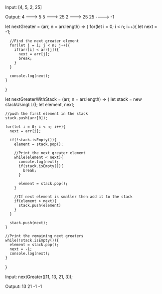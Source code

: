Input:
[4, 5, 2, 25]

Output:
4 ---> 5
5 ---> 25
2 ---> 25
25 ----> -1

let nextGreater = (arr, n = arr.length) => {
    for(let i = 0; i < n; i++){
      let next = -1;
  
      //Find the next greater element
      for(let j = i; j < n; j++){
        if(arr[i] < arr[j]){
          next = arr[j];
          break;
        }
      }
      
      console.log(next);
    }
  }


  let nextGreaterWithStack = (arr, n = arr.length) => {
    let stack = new stackUsingLL();
    let element, next;
    
    //push the first element in the stack
    stack.push(arr[0]);
    
    for(let i = 0; i < n; i++){
      next = arr[i];
      
      if(!stack.isEmpty()){
        element = stack.pop();
        
        //Print the next greater element
        while(element < next){
          console.log(next);
          if(stack.isEmpty()){
            break;
          }
          
          element = stack.pop();
        }
        
        //If next element is smaller then add it to the stack
        if(element > next){
          stack.push(element)
        }
      }
      
      stack.push(next);
    }
    
    //Print the remaining next greaters
    while(!stack.isEmpty()){
      element = stack.pop();
      next = -1;
      console.log(next);
    }
  }


  Input:
nextGreater([11, 13, 21, 3]);

Output:
13
21
-1
-1